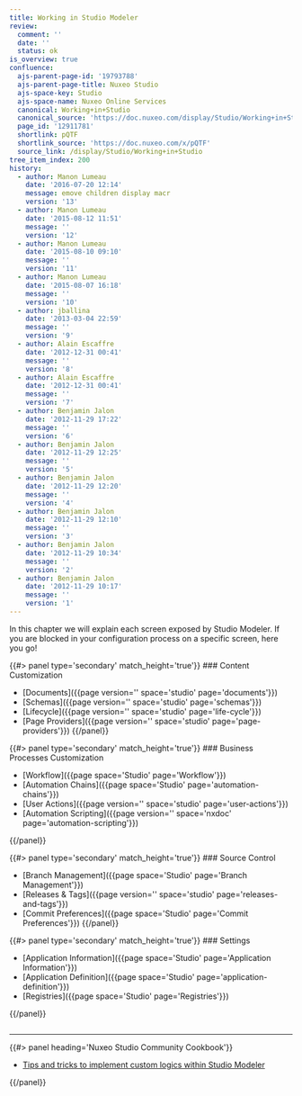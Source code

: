 ```yaml
---
title: Working in Studio Modeler
review:
  comment: ''
  date: ''
  status: ok
is_overview: true
confluence:
  ajs-parent-page-id: '19793788'
  ajs-parent-page-title: Nuxeo Studio
  ajs-space-key: Studio
  ajs-space-name: Nuxeo Online Services
  canonical: Working+in+Studio
  canonical_source: 'https://doc.nuxeo.com/display/Studio/Working+in+Studio'
  page_id: '12911781'
  shortlink: pQTF
  shortlink_source: 'https://doc.nuxeo.com/x/pQTF'
  source_link: /display/Studio/Working+in+Studio
tree_item_index: 200
history:
  - author: Manon Lumeau
    date: '2016-07-20 12:14'
    message: emove children display macr
    version: '13'
  - author: Manon Lumeau
    date: '2015-08-12 11:51'
    message: ''
    version: '12'
  - author: Manon Lumeau
    date: '2015-08-10 09:10'
    message: ''
    version: '11'
  - author: Manon Lumeau
    date: '2015-08-07 16:18'
    message: ''
    version: '10'
  - author: jballina
    date: '2013-03-04 22:59'
    message: ''
    version: '9'
  - author: Alain Escaffre
    date: '2012-12-31 00:41'
    message: ''
    version: '8'
  - author: Alain Escaffre
    date: '2012-12-31 00:41'
    message: ''
    version: '7'
  - author: Benjamin Jalon
    date: '2012-11-29 17:22'
    message: ''
    version: '6'
  - author: Benjamin Jalon
    date: '2012-11-29 12:25'
    message: ''
    version: '5'
  - author: Benjamin Jalon
    date: '2012-11-29 12:20'
    message: ''
    version: '4'
  - author: Benjamin Jalon
    date: '2012-11-29 12:10'
    message: ''
    version: '3'
  - author: Benjamin Jalon
    date: '2012-11-29 10:34'
    message: ''
    version: '2'
  - author: Benjamin Jalon
    date: '2012-11-29 10:17'
    message: ''
    version: '1'
---
```


In this chapter we will explain each screen exposed by Studio Modeler. If you are blocked in your configuration process on a specific screen, here you go!

<div class="row" data-equalizer data-equalize-on="medium">
<div class="column medium-6">
{{#> panel type='secondary' match_height='true'}}
### Content Customization

- [Documents]({{page version='' space='studio' page='documents'}})
- [Schemas]({{page version='' space='studio' page='schemas'}})
- [Lifecycle]({{page version='' space='studio' page='life-cycle'}})
- [Page Providers]({{page version='' space='studio' page='page-providers'}})
  {{/panel}}
  </div>

<div class="column medium-6">
{{#> panel type='secondary' match_height='true'}}
### Business Processes Customization

- [Workflow]({{page space='Studio' page='Workflow'}})
- [Automation Chains]({{page space='Studio' page='automation-chains'}})
- [User Actions]({{page version='' space='studio' page='user-actions'}})
- [Automation Scripting]({{page version='' space='nxdoc' page='automation-scripting'}})

{{/panel}}

</div>
</div>

<div class="row" data-equalizer data-equalize-on="medium">

<div class="column medium-6">
{{#> panel type='secondary' match_height='true'}}
### Source Control

- [Branch Management]({{page space='Studio' page='Branch Management'}})
- [Releases & Tags]({{page version='' space='studio' page='releases-and-tags'}})
- [Commit Preferences]({{page space='Studio' page='Commit Preferences'}})
  {{/panel}}
  </div>

<div class="column medium-6">
{{#> panel type='secondary' match_height='true'}}
### Settings

- [Application Information]({{page space='Studio' page='Application Information'}})
- [Application Definition]({{page space='Studio' page='application-definition'}})
- [Registries]({{page space='Studio' page='Registries'}})

{{/panel}}

</div>
</div>

* * *

<div class="row" data-equalizer data-equalize-on="medium"><div class="column medium-6">{{#> panel heading='Nuxeo Studio Community Cookbook'}}

- [Tips and tricks to implement custom logics within Studio Modeler](https://github.com/nuxeo/nuxeo-studio-community-cookbook/blob/master/modules/nuxeo/modeler-tips-tricks)

{{/panel}}</div><div class="column medium-6">
</div></div>
